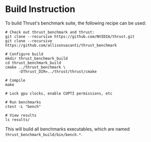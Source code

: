 # Build Instruction

To build Thrust's benchmark suite, the following recipe can be used:

```
# Check out thrust_benchmark and thrust:
git clone --recursive https://github.com/NVIDIA/thrust.git
git clone --recursive https://github.com/allisonvacanti/thrust_benchmark

# Configure build
mkdir thrust_benchmark_build
cd thrust_benchmark_build
cmake ../thrust_benchmark \
      -DThrust_DIR=../thrust/thrust/cmake

# Compile
make

# Lock gpu clocks, enable CUPTI permissions, etc

# Run benchmarks
ctest -L "bench"

# View results
ls results/
```

This will build all benchmarks executables, which are named
`thrust_benchmark_build/bin/bench.*`.
